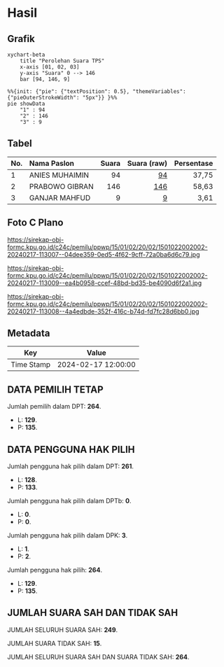 # Hasil

## Grafik

```mermaid
xychart-beta
    title "Perolehan Suara TPS"
    x-axis [01, 02, 03]
    y-axis "Suara" 0 --> 146
    bar [94, 146, 9]
```

```mermaid
%%{init: {"pie": {"textPosition": 0.5}, "themeVariables": {"pieOuterStrokeWidth": "5px"}} }%%
pie showData
    "1" : 94
    "2" : 146
    "3" : 9
```

## Tabel

| No. | Nama Paslon    | Suara | Suara (raw) | Persentase |
|:--- |:-------------- | -----:| -----------:| ----------:|
| 1   | ANIES MUHAIMIN | 94    | [94][p-1]   | 37,75      |
| 2   | PRABOWO GIBRAN | 146   | [146][p-2]  | 58,63      |
| 3   | GANJAR MAHFUD  | 9     | [9][p-3]    | 3,61       |


[p-1]: https://github.com/gigit-pemilu/pemilu-2024-15-jambi/blob/main/pilpres/hitung-suara/sub/15-jambi/sub/01--kerinci/sub/02-danau-kerinci/sub/2002-kota-baru-sanggaran-agung/sub/002-tps/sub/paslon-1.txt
[p-2]: https://github.com/gigit-pemilu/pemilu-2024-15-jambi/blob/main/pilpres/hitung-suara/sub/15-jambi/sub/01--kerinci/sub/02-danau-kerinci/sub/2002-kota-baru-sanggaran-agung/sub/002-tps/sub/paslon-2.txt
[p-3]: https://github.com/gigit-pemilu/pemilu-2024-15-jambi/blob/main/pilpres/hitung-suara/sub/15-jambi/sub/01--kerinci/sub/02-danau-kerinci/sub/2002-kota-baru-sanggaran-agung/sub/002-tps/sub/paslon-3.txt

## Foto C Plano

https://sirekap-obj-formc.kpu.go.id/c24c/pemilu/ppwp/15/01/02/20/02/1501022002002-20240217-113007--04dee359-0ed5-4f62-9cff-72a0ba6d6c79.jpg

https://sirekap-obj-formc.kpu.go.id/c24c/pemilu/ppwp/15/01/02/20/02/1501022002002-20240217-113009--ea4b0958-ccef-48bd-bd35-be4090d6f2a1.jpg

https://sirekap-obj-formc.kpu.go.id/c24c/pemilu/ppwp/15/01/02/20/02/1501022002002-20240217-113008--4a4edbde-352f-416c-b74d-fd7fc28d6bb0.jpg


## Metadata

| Key        | Value               |
| ---------- | ------------------- |
| Time Stamp | 2024-02-17 12:00:00 |


## DATA PEMILIH TETAP

Jumlah pemilih dalam DPT: **264**.
 * L: **129**.
 * P: **135**.

## DATA PENGGUNA HAK PILIH

Jumlah pengguna hak pilih dalam DPT: **261**.
 * L: **128**.
 * P: **133**.

Jumlah pengguna hak pilih dalam DPTb: **0**.
 * L: **0**.
 * P: **0**.

Jumlah pengguna hak pilih dalam DPK: **3**.
 * L: **1**.
 * P: **2**.

Jumlah pengguna hak pilih: **264**.
 * L: **129**.
 * P: **135**.

## JUMLAH SUARA SAH DAN TIDAK SAH

JUMLAH SELURUH SUARA SAH: **249**.

JUMLAH SUARA TIDAK SAH: **15**.

JUMLAH SELURUH SUARA SAH DAN SUARA TIDAK SAH: **264**.


